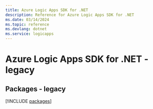```yaml
---
title: Azure Logic Apps SDK for .NET
description: Reference for Azure Logic Apps SDK for .NET
ms.date: 03/14/2024
ms.topic: reference
ms.devlang: dotnet
ms.service: logicapps
---
```

# Azure Logic Apps SDK for .NET - legacy
## Packages - legacy
[!INCLUDE [packages](logic-apps-index.md)]